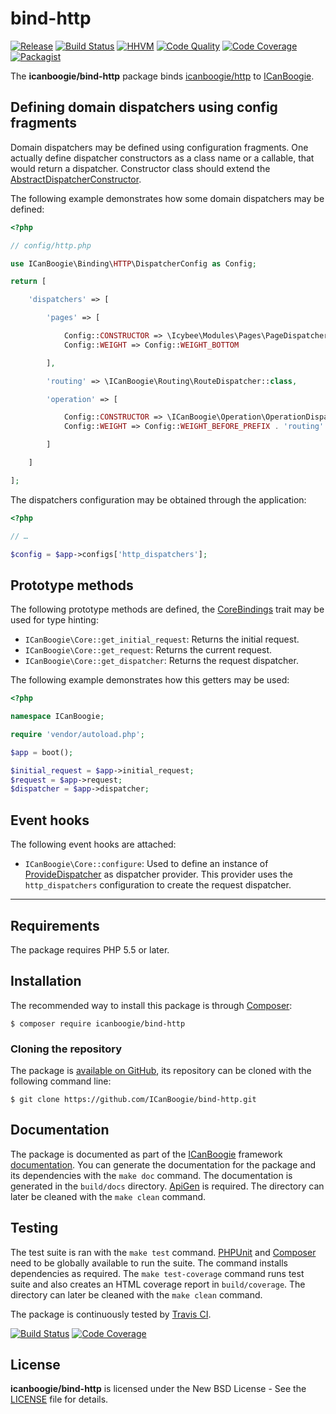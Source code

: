 # bind-http

[![Release](https://img.shields.io/packagist/v/icanboogie/bind-http.svg)](https://packagist.org/packages/icanboogie/bind-http)
[![Build Status](https://img.shields.io/travis/ICanBoogie/bind-http/master.svg)](http://travis-ci.org/ICanBoogie/bind-http)
[![HHVM](https://img.shields.io/hhvm/icanboogie/bind-http.svg)](http://hhvm.h4cc.de/package/icanboogie/bind-http)
[![Code Quality](https://img.shields.io/scrutinizer/g/ICanBoogie/bind-http/master.svg)](https://scrutinizer-ci.com/g/ICanBoogie/bind-http)
[![Code Coverage](https://img.shields.io/coveralls/ICanBoogie/bind-http/master.svg)](https://coveralls.io/r/ICanBoogie/bind-http)
[![Packagist](https://img.shields.io/packagist/dt/icanboogie/bind-http.svg)](https://packagist.org/packages/icanboogie/bind-http)

The **icanboogie/bind-http** package binds [icanboogie/http][] to [ICanBoogie][].




## Defining domain dispatchers using config fragments

Domain dispatchers may be defined using configuration fragments. One actually define dispatcher
constructors as a class name or a callable, that would return a dispatcher. Constructor class should
extend the [AbstractDispatcherConstructor][].

The following example demonstrates how some domain dispatchers may be defined:

```php
<?php

// config/http.php

use ICanBoogie\Binding\HTTP\DispatcherConfig as Config;

return [

	'dispatchers' => [

		'pages' => [

			Config::CONSTRUCTOR => \Icybee\Modules\Pages\PageDispatcher::class,
			Config::WEIGHT => Config::WEIGHT_BOTTOM

		],

		'routing' => \ICanBoogie\Routing\RouteDispatcher::class,

		'operation' => [

			Config::CONSTRUCTOR => \ICanBoogie\Operation\OperationDispatcher::class,
			Config::WEIGHT => Config::WEIGHT_BEFORE_PREFIX . 'routing'

		]

	]

];
```

The dispatchers configuration may be obtained through the application:

```php
<?php

// …

$config = $app->configs['http_dispatchers'];
```





## Prototype methods

The following prototype methods are defined, the [CoreBindings][] trait may be used for type
hinting:

- `ICanBoogie\Core::get_initial_request`: Returns the initial request.
- `ICanBoogie\Core::get_request`: Returns the current request.
- `ICanBoogie\Core::get_dispatcher`: Returns the request dispatcher.

The following example demonstrates how this getters may be used:

```php
<?php

namespace ICanBoogie;

require 'vendor/autoload.php';

$app = boot();

$initial_request = $app->initial_request;
$request = $app->request;
$dispatcher = $app->dispatcher;
```




## Event hooks

The following event hooks are attached:

- `ICanBoogie\Core::configure`: Used to define an instance of [ProvideDispatcher][] as dispatcher
provider. This provider uses the `http_dispatchers` configuration to create the request dispatcher.





----------





## Requirements

The package requires PHP 5.5 or later.





## Installation

The recommended way to install this package is through [Composer](http://getcomposer.org/):

```
$ composer require icanboogie/bind-http
```





### Cloning the repository

The package is [available on GitHub](https://github.com/ICanBoogie/bind-http), its repository can be
cloned with the following command line:

	$ git clone https://github.com/ICanBoogie/bind-http.git





## Documentation

The package is documented as part of the [ICanBoogie][] framework [documentation][]. You can
generate the documentation for the package and its dependencies with the `make doc` command. The
documentation is generated in the `build/docs` directory. [ApiGen](http://apigen.org/) is required.
The directory can later be cleaned with the `make clean` command.





## Testing

The test suite is ran with the `make test` command. [PHPUnit](https://phpunit.de/) and
[Composer](http://getcomposer.org/) need to be globally available to run the suite. The command
installs dependencies as required. The `make test-coverage` command runs test suite and also creates
an HTML coverage report in `build/coverage`. The directory can later be cleaned with the `make
clean` command.

The package is continuously tested by [Travis CI](http://about.travis-ci.org/).

[![Build Status](https://img.shields.io/travis/ICanBoogie/bind-http/master.svg)](http://travis-ci.org/ICanBoogie/bind-http)
[![Code Coverage](https://img.shields.io/coveralls/ICanBoogie/bind-http/master.svg)](https://coveralls.io/r/ICanBoogie/bind-http)





## License

**icanboogie/bind-http** is licensed under the New BSD License - See the [LICENSE](LICENSE) file for details.





[documentation]:                 http://api.icanboogie.org/bind-http/2.6/
[AbstractDispatcherConstructor]: http://api.icanboogie.org/bind-http/2.6/class-ICanBoogie.Binding.HTTP.AbstractDispatcherConstructor.html
[CoreBindings]:                  http://api.icanboogie.org/bind-http/2.6/class-ICanBoogie.Binding.HTTP.CoreBindings.html
[ProvideDispatcher]:             http://api.icanboogie.org/bind-http/2.6/class-ICanBoogie.Binding.HTTP.ProvideDispatcher.html
[ICanBoogie]:                    https://github.com/ICanBoogie/ICanBoogie
[icanboogie/http]:               https://github.com/ICanBoogie/HTTP
